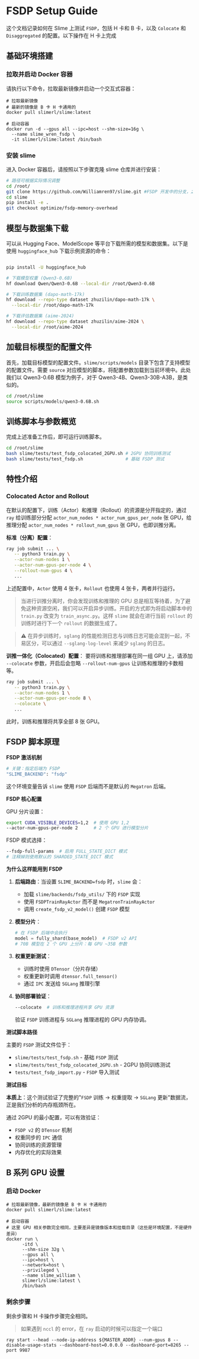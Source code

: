 # FSDP Setup Guide

这个文档记录如何在 Slime 上测试 `FSDP`，包括 H 卡和 B 卡，以及 `Colocate` 和 `Disaggregated` 的配置。以下操作在 H 卡上完成


## 基础环境搭建

### 拉取并启动 Docker 容器

请执行以下命令，拉取最新镜像并启动一个交互式容器：

```shell
# 拉取最新镜像
# 最新的镜像是 B 卡 H 卡通用的
docker pull slimerl/slime:latest

# 启动容器
docker run -d --gpus all --ipc=host --shm-size=16g \
  --name slime_wren_fsdp \
  -it slimerl/slime:latest /bin/bash
```

### 安装 slime

进入 Docker 容器后，请按照以下步骤克隆 slime 仓库并进行安装：

```bash
# 路径可根据实际情况调整
cd /root/
git clone https://github.com/Williamren97/slime.git #FSDP 开发中的分支，之后会 merge 到 slime main
cd slime
pip install -e .
git checkout optimize/fsdp-memory-overhead 
```

## 模型与数据集下载

可以从 Hugging Face、ModelScope 等平台下载所需的模型和数据集。以下是使用 `huggingface_hub` 下载示例资源的命令：

```bash

pip install -U huggingface_hub

# 下载模型权重 (Qwen3-0.6B)
hf download Qwen/Qwen3-0.6B --local-dir /root/Qwen3-0.6B

# 下载训练数据集 (dapo-math-17k)
hf download --repo-type dataset zhuzilin/dapo-math-17k \
  --local-dir /root/dapo-math-17k

# 下载评估数据集 (aime-2024)
hf download --repo-type dataset zhuzilin/aime-2024 \
  --local-dir /root/aime-2024
```

## 加载目标模型的配置文件



首先，加载目标模型的配置文件。`slime/scripts/models` 目录下包含了支持模型的配置文件。需要 `source` 对应模型的脚本，将配置参数加载到当前环境中。此处我们以 Qwen3-0.6B 模型为例子，对于 Qwen3-4B、Qwen3-30B-A3B，是类似的。

```bash
cd /root/slime
source scripts/models/qwen3-0.6B.sh 
```

## 训练脚本与参数概览

完成上述准备工作后，即可运行训练脚本。

```bash
cd /root/slime
bash slime/tests/test_fsdp_colocated_2GPU.sh # 2GPU 协同训练测试
bash slime/tests/test_fsdp.sh                # 基础 FSDP 测试
```



## 特性介绍

### Colocated Actor and Rollout

在默认的配置下，训练（Actor）和推理（Rollout）的资源是分开指定的，通过 `ray` 给训练部分分配 `actor_num_nodes * actor_num_gpus_per_node` 张 GPU，给推理分配 `actor_num_nodes * rollout_num_gpus` 张 GPU，也即训推分离。

**标准（分离）配置**：
```bash
ray job submit ... \
   -- python3 train.py \
   --actor-num-nodes 1 \
   --actor-num-gpus-per-node 4 \
   --rollout-num-gpus 4 \
   ...
```
上述配置中，`Actor` 使用 4 张卡，`Rollout` 也使用 4 张卡，两者并行运行。


> 当进行训推分离时，你会发现训练和推理的 GPU 总是相互等待着，为了避免这种资源空闲，我们可以开启异步训练。开启的方式即为将启动脚本中的 `train.py` 改变为 `train_async.py`。这样 `slime` 就会在进行当前 `rollout` 的训练时进行下一个 `rollout` 的数据生成了。

> ⚠️ 在异步训练时，`sglang` 的性能检测日志与训练日志可能会混到一起，不易区分，可以通过 `--sglang-log-level` 来减少 `sglang` 的日志。



**训推一体化（Colocated）配置**：
要将训练和推理部署在同一组 GPU 上，请添加 `--colocate` 参数，开启后会忽略 `--rollout-num-gpus` 让训练和推理的卡数相等。


```bash
ray job submit ... \
   -- python3 train.py \
   --actor-num-nodes 1 \
   --actor-num-gpus-per-node 8 \
   --colocate \
   ...
```
此时，训练和推理将共享全部 8 张 GPU。

## FSDP 脚本原理

**FSDP 激活机制**

```bash
# 关键：指定后端为 FSDP
"SLIME_BACKEND": "fsdp"
```

这个环境变量告诉 `slime` 使用 `FSDP` 后端而不是默认的 `Megatron` 后端。

**FSDP 核心配置**

GPU 分片设置：
```bash
export CUDA_VISIBLE_DEVICES=1,2  # 使用 GPU 1,2
--actor-num-gpus-per-node 2      # 2 个 GPU 进行模型分片
```

FSDP 模式选择：
```bash
--fsdp-full-params  # 启用 FULL_STATE_DICT 模式
# 注释掉则使用默认的 SHARDED_STATE_DICT 模式
```

**为什么这样能用到 FSDP**

1. **后端路由**：当设置 `SLIME_BACKEND=fsdp` 时，`slime` 会：
   - 加载 `slime/backends/fsdp_utils/` 下的 `FSDP` 实现
   - 使用 `FSDPTrainRayActor` 而不是 `MegatronTrainRayActor`
   - 调用 `create_fsdp_v2_model()` 创建 `FSDP` 模型

2. **模型分片**：
   ```python
   # 在 FSDP 后端中会执行
   model = fully_shard(base_model)  # FSDP v2 API
   # 70B 模型在 2 个 GPU 上分片：每 GPU ~35B 参数
   ```

3. **权重更新测试**：
   - 训练时使用 `DTensor`（分片存储）
   - 权重更新时调用 `dtensor.full_tensor()` 
   - 通过 `IPC` 发送给 `SGLang` 推理引擎

4. **协同部署验证**：
   ```bash
   --colocate  # 训练和推理进程共享 GPU 资源
   ```
   验证 `FSDP` 训练进程与 `SGLang` 推理进程的 GPU 内存协调。

**测试脚本路径**

主要的 `FSDP` 测试文件位于：
- `slime/tests/test_fsdp.sh` - 基础 `FSDP` 测试
- `slime/tests/test_fsdp_colocated_2GPU.sh` - 2GPU 协同训练测试
- `tests/test_fsdp_import.py` - `FSDP` 导入测试

**测试目标**

**本质上**：这个测试验证了完整的"`FSDP` 训练 → 权重提取 → `SGLang` 更新"数据流，正是我们分析的内存瓶颈所在。

通过 2GPU 的最小配置，可以有效验证：
- `FSDP v2` 的 `DTensor` 机制
- 权重同步的 `IPC` 通信
- 协同训练的资源管理
- 内存优化的实际效果


## B 系列 GPU 设置

### 启动 Docker
```shell
# 拉取最新镜像，最新的镜像是 B 卡 H 卡通用的
docker pull slimerl/slime:latest

# 启动容器
# 这里 GPU 相关参数完全相同，主要差异是镜像版本和挂载目录（这些是环境配置，不是硬件差异）
docker run \
      -itd \
      --shm-size 32g \
      --gpus all \
      --ipc=host \
      --network=host \
      --privileged \
      --name slime_william \
      slimerl/slime:latest \
      /bin/bash
```

### 剩余步骤
剩余步骤和 H 卡操作步骤完全相同。

> 如果遇到 `nccl` 的 error，在 `ray` 启动的时候可以指定一个端口
```shell
ray start --head --node-ip-address ${MASTER_ADDR} --num-gpus 8 --disable-usage-stats --dashboard-host=0.0.0.0 --dashboard-port=8265 --port 9987
```
